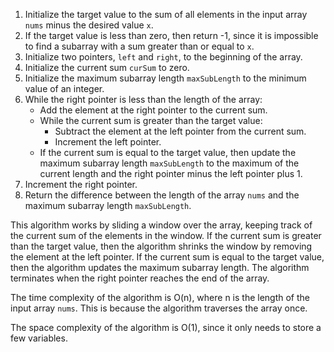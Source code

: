 1. Initialize the target value to the sum of all elements in the input array `nums` minus the desired value `x`.
2. If the target value is less than zero, then return -1, since it is impossible to find a subarray with a sum greater than or equal to `x`.
3. Initialize two pointers, `left` and `right`, to the beginning of the array.
4. Initialize the current sum `curSum` to zero.
5. Initialize the maximum subarray length `maxSubLength` to the minimum value of an integer.
6. While the right pointer is less than the length of the array:
    * Add the element at the right pointer to the current sum.
    * While the current sum is greater than the target value:
        * Subtract the element at the left pointer from the current sum.
        * Increment the left pointer.
    * If the current sum is equal to the target value, then update the maximum subarray length `maxSubLength` to the maximum of the current length and the right pointer minus the left pointer plus 1.
7. Increment the right pointer.
8. Return the difference between the length of the array `nums` and the maximum subarray length `maxSubLength`.

This algorithm works by sliding a window over the array, keeping track of the current sum of the elements in the window. If the current sum is greater than the target value, then the algorithm shrinks the window by removing the element at the left pointer. If the current sum is equal to the target value, then the algorithm updates the maximum subarray length. The algorithm terminates when the right pointer reaches the end of the array.

The time complexity of the algorithm is O(n), where n is the length of the input array `nums`. This is because the algorithm traverses the array once.

The space complexity of the algorithm is O(1), since it only needs to store a few variables.
